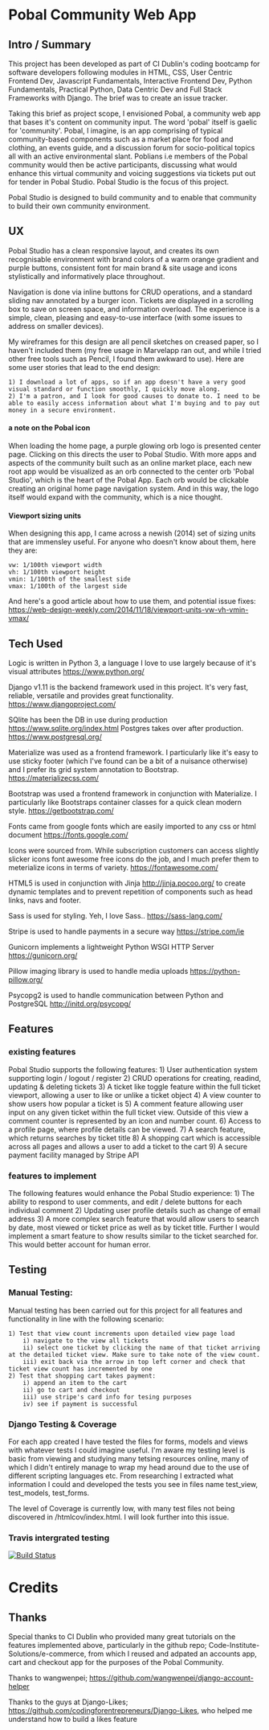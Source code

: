 # Pobal Community Web App

## Intro / Summary
This project has been developed as part of CI Dublin's coding bootcamp for software developers following modules in HTML, CSS, User Centric Frontend Dev, Javascript Fundamentals, Interactive Frontend Dev, Python Fundamentals, Practical Python, Data Centric Dev and Full Stack Frameworks with Django. The brief was to create an issue tracker. 

Taking this brief as project scope, I envisioned Pobal, a community web app that bases it's content on community input. The word 'pobal' itself is gaelic for 'community'. Pobal, I imagine, is an app comprising of typical community-based components such as a market place for food and clothing, an events guide, and a discussion forum for socio-political topics all with an active environmental slant. Poblians i.e members of the Pobal community would then be active participants, discussing what would enhance this virtual community and voicing suggestions via tickets put out for tender in Pobal Studio. Pobal Studio is the focus of this project. 

Pobal Studio is designed to build community and to enable that community to build their own community environment. 

## UX 
Pobal Studio has a clean responsive layout, and creates its own recognisable environment with brand colors of a warm orange gradient and purple buttons, consistent font for main brand & site usage and icons stylistically and informatively place throughout. 

Navigation is done via inline buttons for CRUD operations, and a standard sliding nav annotated by a burger icon. Tickets are displayed in a scrolling box to save on screen space, and information overload. The experience is a simple, clean, pleasing and easy-to-use interface (with some issues to address on smaller devices). 

My wireframes for this design are all pencil sketches on creased paper, so I haven't included them (my free usage in Marvelapp ran out, and while I tried other free tools such as Pencil, I found them awkward to use). Here are some user stories that lead to the end design: 

    1) I download a lot of apps, so if an app doesn't have a very good visual standard or function smoothly, I quickly move along.
    2) I'm a patron, and I look for good causes to donate to. I need to be able to easily access information about what I'm buying and to pay out money in a secure environment. 

#### a note on the Pobal icon
When loading the home page, a purple glowing orb logo is presented center page. Clicking on this directs the user to Pobal Studio. With more apps and aspects of the community built such as an online market place, each new root app would be visualized as an orb connected to the center orb 'Pobal Studio', which is the heart of the Pobal App. Each orb would be clickable creating an original home page navigation system. And in this way, the logo itself would expand with the community, which is a nice thought. 

#### Viewport sizing units
When designing this app, I came across a newish (2014) set of sizing units that are immensley useful. For anyone who doesn't know about them, here they are:

    vw: 1/100th viewport width
    vh: 1/100th viewport height
    vmin: 1/100th of the smallest side
    vmax: 1/100th of the largest side

And here's a good article about how to use them, and potential issue fixes: 
https://web-design-weekly.com/2014/11/18/viewport-units-vw-vh-vmin-vmax/

## Tech Used
Logic is written in Python 3, a language I love to use largely because of it's visual attributes https://www.python.org/

Django v1.11 is the backend framework used in this project. It's very fast, reliable, versatile and provides great functionality. https://www.djangoproject.com/ 

SQlite has been the DB in use during production https://www.sqlite.org/index.html
Postgres takes over after production. https://www.postgresql.org/

Materialize was used as a frontend framework. I particularly like it's easy to use sticky footer (which I've found can be a bit of a nuisance otherwise) and I prefer its grid system annotation to Bootstrap.  https://materializecss.com/

Bootstrap was used a frontend framework in conjunction with Materialize. I particularly like Bootstraps container classes for a quick clean modern style. https://getbootstrap.com/

Fonts came from google fonts which are easily imported to any css or html document https://fonts.google.com/

Icons were sourced from. While subscription customers can access slightly slicker icons font awesome free icons do the job, and I much prefer them to meterialize icons in terms of variety. https://fontawesome.com/

HTML5 is used in conjunction with Jinja http://jinja.pocoo.org/ to create dynamic templates and to prevent repetition of components such as head links, navs and footer.

Sass is used for styling. Yeh, I love Sass.. https://sass-lang.com/

Stripe is used to handle payments in a secure way https://stripe.com/ie

Gunicorn implements a lightweight Python WSGI HTTP Server https://gunicorn.org/

Pillow imaging library is used to handle media uploads https://python-pillow.org/

Psycopg2 is used to handle communication between Python and PostgreSQL http://initd.org/psycopg/

## Features
### existing features

Pobal Studio supports the following features: 
    1) User authentication system supporting login / logout / register
    2) CRUD operations for creating, readind, updating & deleting tickets
    3) A ticket like toggle feature within the full ticket viewport, allowing a user to like or unlike a ticket object
    4) A view counter to show users how popular a ticket is
    5) A comment feature allowing user input on any given ticket within the full ticket view. Outside of this view a comment counter is represented by an icon and number count. 
    6) Access to a profile page, where profile details can be viewed. 
    7) A search feature, which returns searches by ticket title
    8) A shopping cart which is accessible across all pages and allows a user to add a ticket to the cart
    9) A secure payment facility managed by Stripe API 

### features to implement
The following features would enhance the Pobal Studio experience:
    1) The ability to respond to user comments, and edit / delete buttons for each individual comment
    2) Updating user profile details such as change of email address
    3) A more complex search feature that would allow users to search by date, most viewed or ticket price as well as by ticket title. Further I would implement a smart feature to show results similar to the ticket searched for. This would better account for human error. 

## Testing
### Manual Testing: 
Manual testing has been carried out for this project for all features and functionality in line with the following scenario: 

    1) Test that view count increments upon detailed view page load
        i) navigate to the view all tickets
        ii) select one ticket by clicking the name of that ticket arriving at the detailed ticket view. Make sure to take note of the view count.
        iii) exit back via the arrow in top left corner and check that ticket view count has incremented by one
    2) Test that shopping cart takes payment: 
        i) append an item to the cart
        ii) go to cart and checkout 
        iii) use stripe's card info for tesing purposes
        iv) see if payment is successful
        
### Django Testing & Coverage
For each app created I have tested the files for forms, models and views with whatever tests I could imagine useful. I'm aware my testing level is basic from viewing and studying many tetsing resources online, many of which I didn't entirely manage to wrap my head around due to the use of different scripting languages etc. From researching I extracted what information I could and developed the tests you see in files name test_view, test_models, test_forms. 

The level of Coverage is currently low, with many test files not being discovered in /htmlcov/index.html. I will look further into this issue. 

### Travis intergrated testing
[![Build Status](https://travis-ci.org/Nyanca/pobal.svg?branch=master)](https://travis-ci.org/Nyanca/pobal)

# Credits 
## Thanks
Special thanks to CI Dublin who provided many great tutorials on the features implemented above, particularly in the github repo; Code-Institute-Solutions/e-commerce, from which I reused and adpated an accounts app, cart and checkout app for the purposes of the Pobal Community. 

Thanks to wangwenpei; https://github.com/wangwenpei/django-account-helper 

Thanks to the guys at Django-Likes; https://github.com/codingforentrepreneurs/Django-Likes, who helped me understand how to build a likes feature
